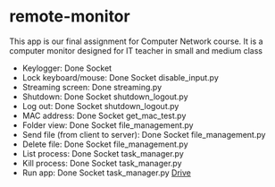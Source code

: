 # remote-monitor
This app is our final assignment for Computer Network course. It is a computer monitor designed for IT teacher in small and medium class 

- Keylogger: Done Socket
- Lock keyboard/mouse: Done Socket disable_input.py
- Streaming screen: Done streaming.py
- Shutdown: Done Socket shutdown_logout.py
- Log out: Done Socket shutdown_logout.py
- MAC address: Done Socket get_mac_test.py
- Folder view: Done Socket file_management.py
- Send file (from client to server): Done Socket file_management.py
- Delete file: Done Socket file_management.py
- List process: Done Socket task_manager.py
- Kill process: Done Socket task_manager.py
- Run app: Done Socket task_manager.py
[Drive](https://drive.google.com/drive/folders/1hPxjZBI8FYhvbrnH-ZqtdZjxWlT3d-xR?usp=sharing)
